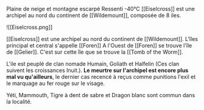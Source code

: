 Plaine de neige et montagne escarpé
Ressenti -40°C
[[Eiselcross]] est une archipel au nord du continent de [[Wildemount]], composée de 8 iles.

![[Eiselcross.png]]

[[Eiselcross]] est une archipel au nord du continent de [[Wildemount]]. 
L'îles principal et central s'appelle [[Foren]]
A l'Ouest de [[Foren]] se trouve l'île de [[Gelier]]. C'est sur cette île que se trouve la [[Tomb of the Worm]].

L'ile est peuplé de clan nomade Humain, Goliath et Halfelin (Ces clan suivent les croissances Inuit.).
**Le meurtre sur l'archipel est encore plus mal vu qu'ailleurs**, le dernier cas recencé à reçus comme punitions l'exil et le marquage au fer rouge sur le visage.

Yéti, Mammouth, Tigre à dent de sabre et Dragon blanc sont commun dans la localité.